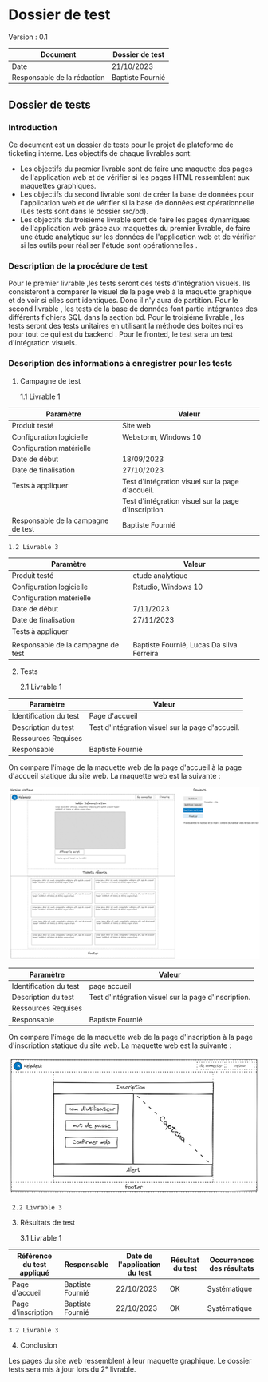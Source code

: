 # Dossier de test
Version : 0.1

| Document                    | Dossier de test  |
| --------------------------- | ---------------- |
| Date                        | 21/10/2023       |
| Responsable de la rédaction | Baptiste Fournié |

## Dossier de tests

### Introduction
Ce document est un dossier de tests pour le projet de plateforme de ticketing interne. Les objectifs de chaque livrables sont:

* Les objectifs du premier livrable sont de faire une maquette des pages de l'application web et de vérifier si les pages HTML ressemblent aux maquettes graphiques. 
* Les objectifs du second livrable sont de créer la base de données pour l'application web et de vérifier si la base de données est opérationnelle (Les tests sont dans le dossier src/bd).
* Les objectifs du troisiéme livrable sont de faire les pages dynamiques de l'application web grâce aux maquettes du premier livrable, de faire une étude analytique sur les données de l'application web et de vérifier si les outils pour réaliser l'étude sont opérationnelles .

### Description de la procédure de test
Pour le premier livrable ,les tests seront des tests d'intégration visuels. Ils consisteront à comparer le visuel de la page web à la maquette graphique et de voir si elles sont identiques. Donc il n'y aura de partition.
Pour le second livrable , les tests de la base de données font partie intégrantes des différents fichiers SQL dans la section bd.
Pour le troisiéme  livrable , les tests seront des tests unitaires en utilisant la méthode des boites noires pour tout ce qui est du backend . Pour le fronted, le test sera un test d'intégration visuels.
### Description des informations à enregistrer pour les tests

1. Campagne de test
    
    1.1 Livrable 1

| Paramètre                          | Valeur                                               |
| ---------------------------------- |------------------------------------------------------|
| Produit testé                      | Site web                                             |
| Configuration logicielle           | Webstorm, Windows 10                                 |
| Configuration matérielle           |                                                      |
| Date de début                      | 18/09/2023                                           |
| Date de finalisation               | 27/10/2023                                           |
| Tests à appliquer                  | Test d'intégration visuel sur la page d'accueil.     |
|                                    | Test d'intégration visuel sur la page d'inscription. |
| Responsable de la campagne de test | Baptiste Fournié                                     |

    1.2 Livrable 3

| Paramètre                          | Valeur                                    |
| ---------------------------------- |-------------------------------------------|
| Produit testé                      | etude analytique                          |
| Configuration logicielle           | Rstudio, Windows 10                       |
| Configuration matérielle           |                                           |
| Date de début                      | 7/11/2023                                 |
| Date de finalisation               | 27/11/2023                                |
| Tests à appliquer                  |                                           |
|                                    |                                           |
| Responsable de la campagne de test | Baptiste Fournié, Lucas Da silva Ferreira |

2. Tests

     2.1 Livrable 1

| Paramètre              | Valeur                                           |
| ---------------------- | ------------------------------------------------ |
| Identification du test | Page d'accueil                                   |
| Description du test    | Test d'intégration visuel sur la page d'accueil. |
| Ressources Requises    |                                                  |
| Responsable            | Baptiste Fournié                                 |

On compare l'image de la maquette web de la page d'accueil à la page d'accueil statique du site web.
La maquette web est la suivante :

![](img/maqAccueilVisiteur.png)

| Paramètre              | Valeur                                               |
| ---------------------- | ---------------------------------------------------- |
| Identification du test | page accueil                                         |
| Description du test    | Test d'intégration visuel sur la page d'inscription. |
| Ressources Requises    |                                                      |
| Responsable            | Baptiste Fournié                                     |

On compare l'image de la maquette web de la page d'inscription à la page d'inscription statique du site web.
La maquette web est la suivante :

![](img/maqInscription.png)

     2.2 Livrable 3

3. Résultats de test

     3.1 Livrable 1

| Référence du test appliqué | Responsable      | Date de l'application du test | Résultat du test | Occurrences des résultats |
| -------------------------- | ---------------- | ----------------------------- | ---------------- | ------------------------- |
| Page d'accueil             | Baptiste Fournié | 22/10/2023                    | OK               | Systématique              |
| Page d'inscription         | Baptiste Fournié | 22/10/2023                    | OK               | Systématique              |

    3.2 Livrable 3

4. Conclusion

Les pages du site web ressemblent à leur maquette graphique. Le dossier tests sera mis à jour lors du 2ᵉ livrable.
